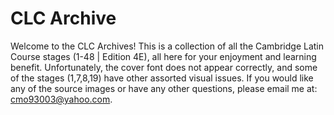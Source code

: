 # CLC Archive
Welcome to the CLC Archives! This is a collection of all the Cambridge Latin Course stages (1-48 | Edition 4E), all here for your enjoyment and learning benefit. Unfortunately, the cover font does not appear correctly, and some of the stages (1,7,8,19) have other assorted visual issues. If you would like any of the source images or have any other questions, please email me at: <a href="mailto:cmo93003@yahoo.com">cmo93003@yahoo.com</a>.
